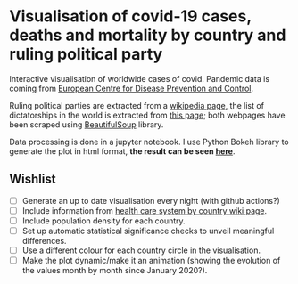 # Visualisation of covid-19 cases, deaths and mortality by country and ruling political party
Interactive visualisation of worldwide cases of covid. Pandemic data is coming from [European Centre for Disease Prevention and Control](https://www.ecdc.europa.eu/en/publications-data/download-todays-data-geographic-distribution-covid-19-cases-worldwide).

Ruling political parties are extracted from a [wikipedia page](https://en.wikipedia.org/wiki/List_of_ruling_political_parties_by_country), the list of dictatorships in the world is extracted from [this page](https://worldpopulationreview.com/countries/dictatorship-countries/); both webpages have been scraped using [BeautifulSoup](https://www.crummy.com/software/BeautifulSoup/bs4/doc/) library.

Data processing is done in a jupyter notebook.
I use Python Bokeh library to generate the plot in html format, **the result can be seen [here](...)**.

## Wishlist

- [ ] Generate an up to date visualisation every night (with github actions?)
- [ ] Include information from [health care system by country wiki page](https://en.wikipedia.org/wiki/Health_care_systems_by_country).
- [ ] Include population density for each country.
- [ ] Set up automatic statistical significance checks to unveil meaningful differences.
- [ ] Use a different colour for each country circle in the visualisation.
- [ ] Make the plot dynamic/make it an animation (showing the evolution of the values month by month since January 2020?).
